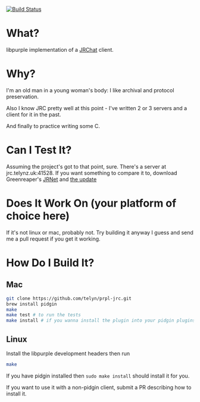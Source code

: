 [![Build Status](https://travis-ci.org/telyn/prpl-jrc.svg?branch=master)](https://travis-ci.org/telyn/prpl-jrc)

What?
=====

libpurple implementation of a [JRChat](http://creatures.wiki/JRChat) client.

Why?
====

I'm an old man in a young woman's body: I like archival and protocol preservation.

Also I know JRC pretty well at this point - I've written 2 or 3 servers and a client for it in the past.

And finally to practice writing some C.

Can I Test It?
==============

Assuming the project's got to that point, sure. There's a server at jrc.telynz.uk:41528. If you want something to compare it to, download Greenreaper's [JRNet](http://greenreaper.co.uk/jrnet.zip) and [the update](http://greenreaper.co.uk/jrnetupdate.zip)

Does It Work On (your platform of choice here)
==============================================

If it's not linux or mac, probably not. Try building it anyway I guess and send me a pull request if you get it working.

How Do I Build It?
==================

Mac
----

```sh
git clone https://github.com/telyn/prpl-jrc.git
brew install pidgin
make
make test # to run the tests
make install # if you wanna install the plugin into your pidgin plugins directory
```

Linux
-----

Install the libpurple development headers then run
```sh
make
```

If you have pidgin installed then `sudo make install` should install it for you.

If you want to use it with a non-pidgin client, submit a PR describing how to install it.
